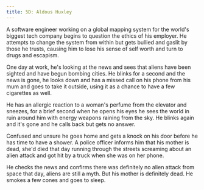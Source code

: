 ```yaml
---
title: 5D: Aldous Huxley
---
```


A software engineer working on a global mapping system for the world's biggest tech company begins to question the ethics of his employer. He attempts to change the system from within but gets bullied and gaslit by those he trusts, causing him to lose his sense of self worth and turn to drugs and escapism.

One day at work, he's looking at the news and sees that aliens have been sighted and have begun bombing cities. He blinks for a second and the news is gone, he looks down and has a missed call on his phone from his mum and goes to take it outside, using it as a chance to have a few cigarettes as well.

He has an allergic reaction to a woman's perfume from the elevator and sneezes, for a brief second when he opens his eyes he sees the world in ruin around him with energy weapons raining from the sky. He blinks again and it's gone and he calls back but gets no answer.

Confused and unsure he goes home and gets a knock on his door before he has time to have a shower. A police officer informs him that his mother is dead, she'd died that day running through the streets screaming about an alien attack and got hit by a truck when she was on her phone.

He checks the news and confirms there was definitely no alien attack from space that day, aliens are still a myth. But his mother is definitely dead. He smokes a few cones and goes to sleep.